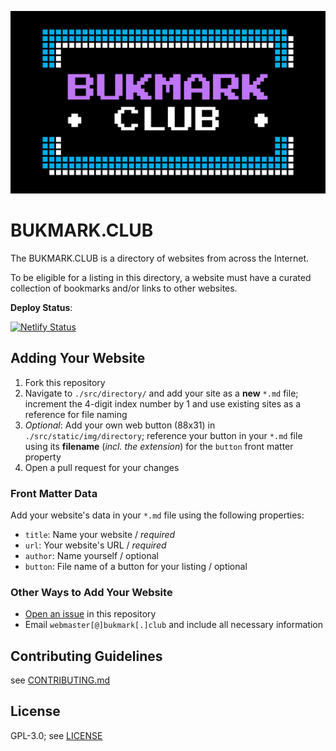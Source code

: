 <p align="center">
  <img src="./src/static/img/splash.png" alt="BUKMARK.CLUB">
</p>

# BUKMARK.CLUB

The BUKMARK.CLUB is a directory of websites from across the Internet.

To be eligible for a listing in this directory, a website must have a curated collection of bookmarks and/or links to other websites.

**Deploy Status**: 

[![Netlify Status](https://api.netlify.com/api/v1/badges/15fd7e73-4ae4-453b-9436-b8d231ab1054/deploy-status)](https://app.netlify.com/sites/bukmarkclub/deploys)

## Adding Your Website

1. Fork this repository
2. Navigate to `./src/directory/` and add your site as a **new** `*.md` file; increment the 4-digit index number by 1 and use existing sites as a reference for file naming
3. _Optional_: Add your own web button (88x31) in `./src/static/img/directory`; reference your button in your `*.md` file using its **filename** (_incl. the extension_) for the `button` front matter property
4. Open a pull request for your changes

### Front Matter Data

Add your website's data in your `*.md` file using the following properties:

- `title`: Name your website / _required_
- `url`: Your website's URL / _required_
- `author`: Name yourself / optional
- `button`: File name of a button for your listing / optional

### Other Ways to Add Your Website

- [Open an issue](https://github.com/ttntm/bukmark.club/issues) in this repository
- Email `webmaster[@]bukmark[.]club` and include all necessary information

## Contributing Guidelines

see [CONTRIBUTING.md](./CONTRIBUTING.md)

## License

GPL-3.0; see [LICENSE](./LICENSE)
